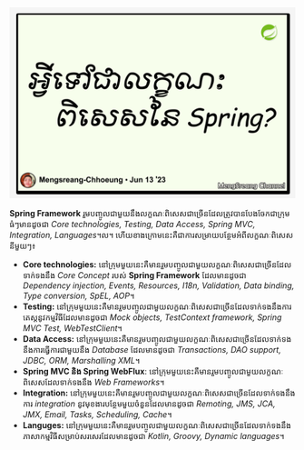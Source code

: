 ![what-are-the-features-of-spring](./images/what-are-the-features-of-spring.jpg "What are the features of Spring")

**Spring Framework** រួមបញ្ចូលជាមួយនឹងលក្ខណៈពិសេសជាច្រើនដែលត្រូវបានបែងចែកជាក្រុមធំៗមានដូចជា _Core technologies, Testing, Data Access, Spring MVC, Integration, Languages_។ល។ ហើយខាងក្រោមនេះគឺជាការសម្រាយបន្ថែមអំពីលក្ខណៈពិសេសនីមួយៗ៖

- **Core technologies:** នៅក្រុមមួយនេះគឺមានរួមបញ្ចូលជាមួយលក្ខណៈពិសេសជាច្រើនដែលទាក់ទងនឹង _Core Concept_ របស់ **Spring Framework** ដែលមានដូចជា _Dependency injection, Events, Resources, I18n, Validation, Data binding, Type conversion, SpEL, AOP_។
- **Testing:** នៅក្រុមមួយនេះគឺមានរួមបញ្ចូលជាមួយលក្ខណៈពិសេសជាច្រើនដែលទាក់ទងនឹងការតេស្តនូវកម្មវិធីដែលមានដូចជា _Mock objects, TestContext framework, Spring MVC Test, WebTestClient_។
- **Data Access:** នៅក្រុមមួយនេះគឺមានរួមបញ្ចូលជាមួយលក្ខណៈពិសេសជាច្រើនដែលទាក់ទងនឹងការធ្វើការជាមួយនឹង _Database_ ដែលមានដូចជា _Transactions, DAO support, JDBC, ORM, Marshalling XML_។
- **Spring MVC និង Spring WebFlux**: នៅក្រុមមួយនេះគឺមានរួមបញ្ចូលជាមួយលក្ខណៈពិសេសដែលទាក់ទងនឹង _Web Frameworks_។
- **Integration:** នៅក្រុមមួយនេះគឺមានរួមបញ្ចូលជាមួយលក្ខណៈពិសេសជាច្រើនដែលទាក់ទងនឹងការ _integration_ នូវមុខងារបន្ថែមមួយចំនួនដែលមានដូចជា _Remoting, JMS, JCA, JMX, Email, Tasks, Scheduling, Cache_។
- **Languges:** នៅក្រុមមួយនេះគឺមានរួមបញ្ចូលជាមួយលក្ខណៈពិសេសជាច្រើនដែលទាក់ទងនឹងភាសាកម្មវិធីសម្រាប់សរសេរដែលមានដូចជា _Kotlin, Groovy, Dynamic languages_។
